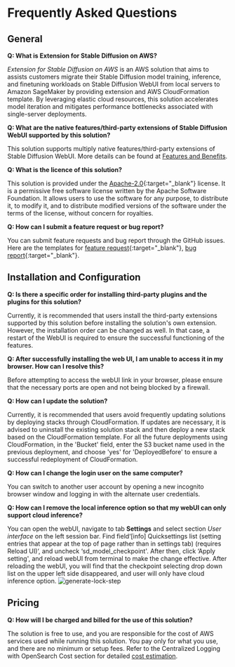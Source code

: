 # Frequently Asked Questions

## General

**Q: What is Extension for Stable Diffusion on AWS?**

*Extension for Stable Diffusion on AWS* is an AWS solution that aims to assists customers migrate their Stable Diffusion model training, inference, and finetuning workloads on Stable Diffusion WebUI from local servers to Amazon SageMaker by providing extension and AWS CloudFormation template. By leveraging elastic cloud resources, this solution accelerates model iteration and mitigates performance bottlenecks associated with single-server deployments. 


**Q: What are the native features/third-party extensions of Stable Diffusion WebUI supported by this solution?**

This solution supports multiply native features/third-party extensions of Stable Diffusion WebUI. More details can be found at [Features and Benefits](./solution-overview/features-and-benefits.md).

**Q: What is the licence of this solution?**

This solution is provided under the [Apache-2.0](https://www.apache.org/licenses/LICENSE-2.0){:target="_blank"} license. It is a permissive free software license written by the Apache Software Foundation. It allows users to use the software for any purpose, to distribute it, to modify it, and to distribute modified versions of the software under the terms of the license, without concern for royalties.


**Q: How can I submit a feature request or bug report?**

You can submit feature requests and bug report through the GitHub issues. Here are the templates for [feature request](https://github.com/awslabs/stable-diffusion-aws-extension/issues/new?assignees=&labels=feature-request%2Cneeds-triage&projects=&template=feature_request.yml&title=%28module+name%29%3A+%28short+issue+description%29){:target="_blank"}, [bug report](https://github.com/awslabs/stable-diffusion-aws-extension/issues/new?assignees=&labels=bug%2Cneeds-triage&projects=&template=bug_report.yml&title=%28module+name%29%3A+%28short+issue+description%29){:target="_blank"}.


## Installation and Configuration

**Q: Is there a specific order for installing third-party plugins and the plugins for this solution?**

Currently, it is recommended that users install the third-party extensions supported by this solution before installing the solution's own extension. However, the installation order can be changed as well. In that case, a restart of the WebUI is required to ensure the successful functioning of the features.

**Q: After successfully installing the web UI, I am unable to access it in my browser. How can I resolve this?**

Before attempting to access the webUI link in your browser, please ensure that the necessary ports are open and not being blocked by a firewall.

**Q: How can I update the solution?**

Currently, it is recommended that users avoid frequently updating solutions by deploying stacks through CloudFormation. If updates are necessary, it is advised to uninstall the existing solution stack and then deploy a new stack based on the CloudFormation template. For all the future deployments using CloudFormation, in the 'Bucket' field, enter the S3 bucket name used in the previous deployment, and choose 'yes' for 'DeployedBefore' to ensure a successful redeployment of CloudFormation.

**Q: How can I change the login user on the same computer?**

You can switch to another user account by opening a new incognito browser window and logging in with the alternate user credentials.

**Q: How can I remove the local inference option so that my webUI can only support cloud inference?**

You can open the webUI, navigate to tab **Settings** and select section *User interface* on the left session bar. Find field‘[info] Quicksettings list (setting entries that appear at the top of page rather than in settings tab) (requires Reload UI)‘, and uncheck ‘sd_model_checkpoint'. After then, click ‘Apply setting', and reload webUI from terminal to make the change effective. After reloading the webUI, you will find that the checkpoint selecting drop down list on the upper left side disappeared, and user will only have cloud inference option.
![generate-lock-step](../images/generate-lock-step.png)

## Pricing

**Q: How will I be charged and billed for the use of this solution?**

The solution is free to use, and you are responsible for the cost of AWS services used while running this solution. You pay only for what you use, and there are no minimum or setup fees. Refer to the Centralized Logging with OpenSearch Cost section for detailed [cost estimation](./cost.md).


